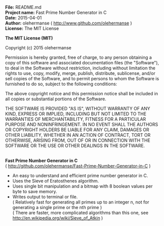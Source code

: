 **File:** README.md<br>
**Project name:** Fast Prime Number Generator in C<br>
**Date:** 2015-04-01<br>
**Author:** olehermanse ( http://www.github.com/olehermanse )<br>
**License:** The MIT License<br>

**The MIT License (MIT)**

Copyright (c) 2015 olehermanse<br>

Permission is hereby granted, free of charge, to any person obtaining a copy
of this software and associated documentation files (the "Software"), to deal
in the Software without restriction, including without limitation the rights
to use, copy, modify, merge, publish, distribute, sublicense, and/or sell
copies of the Software, and to permit persons to whom the Software is
furnished to do so, subject to the following conditions:<br>

The above copyright notice and this permission notice shall be included in
all copies or substantial portions of the Software.<br>

THE SOFTWARE IS PROVIDED "AS IS", WITHOUT WARRANTY OF ANY KIND, EXPRESS OR
IMPLIED, INCLUDING BUT NOT LIMITED TO THE WARRANTIES OF MERCHANTABILITY,
FITNESS FOR A PARTICULAR PURPOSE AND NONINFRINGEMENT. IN NO EVENT SHALL THE
AUTHORS OR COPYRIGHT HOLDERS BE LIABLE FOR ANY CLAIM, DAMAGES OR OTHER
LIABILITY, WHETHER IN AN ACTION OF CONTRACT, TORT OR OTHERWISE, ARISING FROM,
OUT OF OR IN CONNECTION WITH THE SOFTWARE OR THE USE OR OTHER DEALINGS IN
THE SOFTWARE.<br>
<br>


**Fast Prime Number Generator in C**<br>
( http://github.com/olehermanse/Fast-Prime-Number-Generator-in-C )

- An easy to understand and efficient prime number generator in C.<br>
- Uses the Sieve of Eratosthenes algorithm. <br>
- Uses single bit manipulation and a bitmap with 8 boolean values per byte to save memory. <br>
- Writes output to terminal or file. <br>
( Relatively fast for generating all primes up to an integer n, 
not for generating a single prime or the nth prime )<br>
( There are faster, more complicated algorithms than this one,
see http://en.wikipedia.org/wiki/Sieve_of_Atkin )<br>
